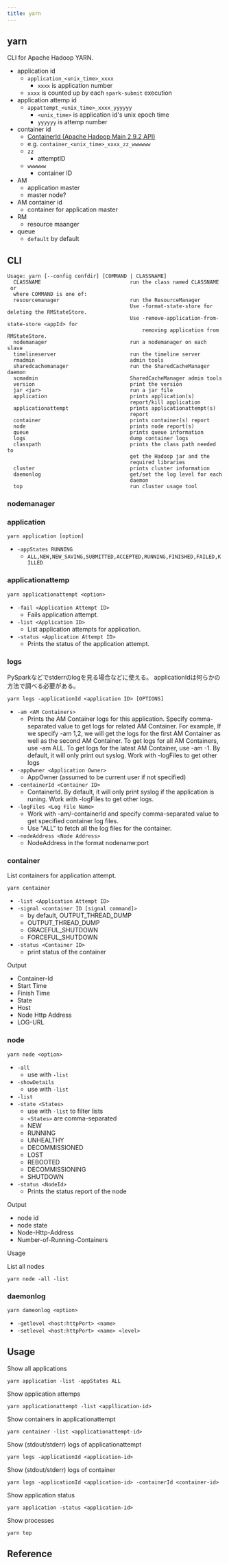 ```yaml
---
title: yarn
---
```


## yarn
CLI for Apache Hadoop YARN.

* application id
    * `application_<unix_time>_xxxx`
        * `xxxx` is application number
    * `xxxx` is counted up by each `spark-submit` execution
* application attemp id
    * `appattempt_<unix_time>_xxxx_yyyyyy`
        * `<unix_time>` is application id's unix epoch time
        * `yyyyyy` is attemp number
* container id
    * [ContainerId \(Apache Hadoop Main 2\.9\.2 API\)](https://hadoop.apache.org/docs/current/api/org/apache/hadoop/yarn/api/records/ContainerId.html)
    * e.g. `container_<unix_time>_xxxx_zz_wwwwww`
    * `zz`
        * attemptID
    * `wwwwww`
        * container ID
* AM
    * application master
    * master node?
* AM container id
    * container for application master
* RM
    * resource maanger
* queue
    * `default` by default

## CLI

```
Usage: yarn [--config confdir] [COMMAND | CLASSNAME]
  CLASSNAME                             run the class named CLASSNAME
 or
  where COMMAND is one of:
  resourcemanager                       run the ResourceManager
                                        Use -format-state-store for deleting the RMStateStore.
                                        Use -remove-application-from-state-store <appId> for
                                            removing application from RMStateStore.
  nodemanager                           run a nodemanager on each slave
  timelineserver                        run the timeline server
  rmadmin                               admin tools
  sharedcachemanager                    run the SharedCacheManager daemon
  scmadmin                              SharedCacheManager admin tools
  version                               print the version
  jar <jar>                             run a jar file
  application                           prints application(s)
                                        report/kill application
  applicationattempt                    prints applicationattempt(s)
                                        report
  container                             prints container(s) report
  node                                  prints node report(s)
  queue                                 prints queue information
  logs                                  dump container logs
  classpath                             prints the class path needed to
                                        get the Hadoop jar and the
                                        required libraries
  cluster                               prints cluster information
  daemonlog                             get/set the log level for each
                                        daemon
  top                                   run cluster usage tool
```

### nodemanager

### application

```
yarn application [option]
```

* `-appStates RUNNING`
    * `ALL,NEW,NEW_SAVING,SUBMITTED,ACCEPTED,RUNNING,FINISHED,FAILED,KILLED`

### applicationattemp

```
yarn applicationattempt <option>
```

* `-fail <Application Attempt ID>`
    * Fails application attempt.
* `-list <Application ID>`
    * List application attempts for application.
* `-status <Application Attempt ID>`
    * Prints the status of the application attempt.

### logs
PySparkなどでstderrのlogを見る場合などに使える。
applicationIdは何らかの方法で調べる必要がある。

```
yarn logs -applicationId <application ID> [OPTIONS]
```

* `-am <AM Containers>`
    * Prints the AM Container logs for this application. Specify comma-separated
                                 value to get logs for related AM
                                 Container. For example, If we specify -am
                                 1,2, we will get the logs for the first
                                 AM Container as well as the second AM
                                 Container. To get logs for all AM
                                 Containers, use -am ALL. To get logs for
                                 the latest AM Container, use -am -1. By
                                 default, it will only print out syslog.
                                 Work with -logFiles to get other logs
* `-appOwner <Application Owner>`
    * AppOwner (assumed to be current user if not specified)
* `-containerId <Container ID>`
    * ContainerId. By default, it will only print syslog if the application is runing. Work with -logFiles to get other logs.
* `-logFiles <Log File Name>`
    * Work with -am/-containerId and specify comma-separated value to get specified container log files.
    * Use "ALL" to fetch all the log files for the container.
* `-nodeAddress <Node Address>`
    * NodeAddress in the format nodename:port

### container
List containers for application attempt.

```
yarn container
```

* `-list <Application Attempt ID>`
* `-signal <container ID [signal command]>`
    * by default,  OUTPUT_THREAD_DUMP
    * OUTPUT_THREAD_DUMP
    * GRACEFUL_SHUTDOWN
    * FORCEFUL_SHUTDOWN
* `-status <Container ID>`
    * print status of the container

Output

* Container-Id
* Start Time
* Finish Time
* State
* Host
* Node Http Address
* LOG-URL

### node

```
yarn node <option>
```

* `-all`
    * use with `-list`
* `-showDetails`
    * use with `-list`
* `-list`
* `-state <States>`
    * use with `-list` to filter lists
    * `<States>` are comma-separated
    * NEW
    * RUNNING
    * UNHEALTHY
    * DECOMMISSIONED
    * LOST
    * REBOOTED
    * DECOMMISSIONING
    * SHUTDOWN
* `-status <NodeId>`
    * Prints the status report of the node

Output

* node id
* node state
* Node-Http-Address
* Number-of-Running-Containers

Usage

List all nodes

```
yarn node -all -list
```

### daemonlog

```
yarn dameonlog <option>
```

* `-getlevel <host:httpPort> <name>`
* `-setlevel <host:httpPort> <name> <level>`

## Usage
Show all applications

```
yarn application -list -appStates ALL
```

Show application attemps

```
yarn applicationattempt -list <appllication-id>
```

Show containers in applicationattempt

```
yarn container -list <applicationattempt-id>
```

Show (stdout/stderr) logs of applicationattempt

```
yarn logs -applicationId <application-id>
```

Show (stdout/stderr) logs of container

```
yarn logs -applicationId <application-id> -containerId <container-id>
```

Show application status

```
yarn application -status <application-id>
```


Show processes

```
yarn top
```

## Reference


